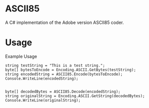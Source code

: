 # ASCII85
A C# implementation of the Adobe version ASCII85 coder.

# Usage
Example Usage
```
string testString = "This is a test string.";
byte[] bytesToEncode = Encoding.ASCII.GetBytes(testString);
string encodedString = ASCII85.Encode(bytesToEncode);
Console.WriteLine(encodedString);


byte[] decodedBytes = ASCII85.Decode(encodedString);
string originalString = Encoding.ASCII.GetString(decodedBytes);
Console.WriteLine(originalString);
```
